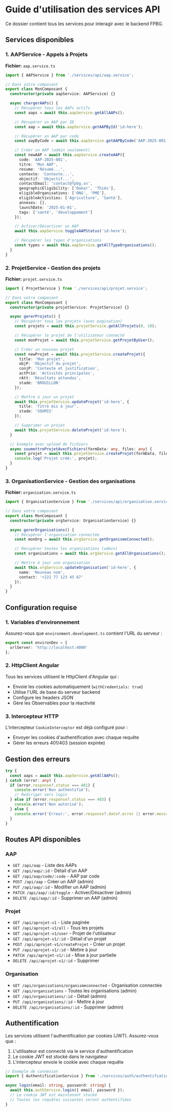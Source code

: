 # Guide d'utilisation des services API

Ce dossier contient tous les services pour interagir avec le backend FPBG.

## Services disponibles

### 1. AAPService - Appels à Projets
**Fichier:** `aap.service.ts`

```typescript
import { AAPService } from './services/api/aap.service';

// Dans votre composant
export class MonComposant {
  constructor(private aapService: AAPService) {}

  async chargerAAPs() {
    // Récupérer tous les AAPs actifs
    const aaps = await this.aapService.getAllAAPs();

    // Récupérer un AAP par ID
    const aap = await this.aapService.getAAPById('id-here');

    // Récupérer un AAP par code
    const aapByCode = await this.aapService.getAAPByCode('AAP-2025-001');

    // Créer un AAP (admin seulement)
    const newAAP = await this.aapService.createAAP({
      code: 'AAP-2025-001',
      titre: 'Mon AAP',
      resume: 'Résumé...',
      contexte: 'Contexte...',
      objectif: 'Objectif...',
      contactEmail: 'contact@fpbg.sn',
      geographicEligibility: ['Dakar', 'Thiès'],
      eligibleOrganisations: ['ONG', 'PME'],
      eligibleActivities: ['Agriculture', 'Santé'],
      annexes: [],
      launchDate: '2025-01-01',
      tags: ['santé', 'développement']
    });

    // Activer/Désactiver un AAP
    await this.aapService.toggleAAPStatus('id-here');

    // Récupérer les types d'organisations
    const types = await this.aapService.getAllTypeOrganisations();
  }
}
```

### 2. ProjetService - Gestion des projets
**Fichier:** `projet.service.ts`

```typescript
import { ProjetService } from './services/api/projet.service';

// Dans votre composant
export class MonComposant {
  constructor(private projetService: ProjetService) {}

  async gererProjets() {
    // Récupérer tous les projets (avec pagination)
    const projets = await this.projetService.getAllProjets(0, 10);

    // Récupérer le projet de l'utilisateur connecté
    const monProjet = await this.projetService.getProjetByUser();

    // Créer un nouveau projet
    const newProjet = await this.projetService.createProjet({
      title: 'Mon projet',
      objP: 'Objectif du projet',
      conjP: 'Contexte et justification',
      actPrin: 'Activités principales',
      rAtt: 'Résultats attendus',
      stade: 'BROUILLON'
    });

    // Mettre à jour un projet
    await this.projetService.updateProjet('id-here', {
      title: 'Titre mis à jour',
      stade: 'SOUMIS'
    });

    // Supprimer un projet
    await this.projetService.deleteProjet('id-here');
  }

  // Exemple avec upload de fichiers
  async soumettreProjetAvecFichiers(formData: any, files: any) {
    const projet = await this.projetService.createProjet(formData, files);
    console.log('Projet créé:', projet);
  }
}
```

### 3. OrganisationService - Gestion des organisations
**Fichier:** `organisation.service.ts`

```typescript
import { OrganisationService } from './services/api/organisation.service';

// Dans votre composant
export class MonComposant {
  constructor(private orgService: OrganisationService) {}

  async gererOrganisations() {
    // Récupérer l'organisation connectée
    const monOrg = await this.orgService.getOrganismeConnected();

    // Récupérer toutes les organisations (admin)
    const organisations = await this.orgService.getAllOrganisations();

    // Mettre à jour une organisation
    await this.orgService.updateOrganisation('id-here', {
      name: 'Nouveau nom',
      contact: '+221 77 123 45 67'
    });
  }
}
```

## Configuration requise

### 1. Variables d'environnement
Assurez-vous que `environment.development.ts` contient l'URL du serveur :

```typescript
export const environDev = {
  urlServer: 'http://localhost:4000'
};
```

### 2. HttpClient Angular
Tous les services utilisent le HttpClient d'Angular qui :
- Envoie les cookies automatiquement (`withCredentials: true`)
- Utilise l'URL de base du serveur backend
- Configure les headers JSON
- Gère les Observables pour la réactivité

### 3. Intercepteur HTTP
L'intercepteur `CookieInterceptor` est déjà configuré pour :
- Envoyer les cookies d'authentification avec chaque requête
- Gérer les erreurs 401/403 (session expirée)

## Gestion des erreurs

```typescript
try {
  const aaps = await this.aapService.getAllAAPs();
} catch (error: any) {
  if (error.response?.status === 401) {
    console.error('Non authentifié');
    // Rediriger vers login
  } else if (error.response?.status === 403) {
    console.error('Non autorisé');
  } else {
    console.error('Erreur:', error.response?.data?.error || error.message);
  }
}
```

## Routes API disponibles

### AAP
- `GET /api/aap` - Liste des AAPs
- `GET /api/aap/:id` - Détail d'un AAP
- `GET /api/aap/code/:code` - AAP par code
- `POST /api/aap` - Créer un AAP (admin)
- `PUT /api/aap/:id` - Modifier un AAP (admin)
- `PATCH /api/aap/:id/toggle` - Activer/Désactiver (admin)
- `DELETE /api/aap/:id` - Supprimer un AAP (admin)

### Projet
- `GET /api/aprojet-v1` - Liste paginée
- `GET /api/aprojet-v1/all` - Tous les projets
- `GET /api/aprojet-v1/user` - Projet de l'utilisateur
- `GET /api/aprojet-v1/:id` - Détail d'un projet
- `POST /api/aprojet-v1/createProjet` - Créer un projet
- `PUT /api/aprojet-v1/:id` - Mettre à jour
- `PATCH /api/aprojet-v1/:id` - Mise à jour partielle
- `DELETE /api/aprojet-v1/:id` - Supprimer

### Organisation
- `GET /api/organisations/organismeconnected` - Organisation connectée
- `GET /api/organisations` - Toutes les organisations (admin)
- `GET /api/organisations/:id` - Détail (admin)
- `PUT /api/organisations/:id` - Mettre à jour
- `DELETE /api/organisations/:id` - Supprimer (admin)

## Authentification

Les services utilisent l'authentification par cookies (JWT). Assurez-vous que :
1. L'utilisateur est connecté via le service d'authentification
2. Le cookie JWT est stocké dans le navigateur
3. L'intercepteur envoie le cookie avec chaque requête

```typescript
// Exemple de connexion
import { AuthentificationService } from './services/auth/authentifcationservice';

async login(email: string, password: string) {
  await this.authService.login({ email, password });
  // Le cookie JWT est maintenant stocké
  // Toutes les requêtes suivantes seront authentifiées
}
```
